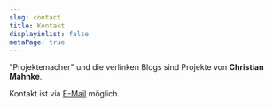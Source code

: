 ```yaml
---
slug: contact
title: Kontakt
displayinlist: false
metaPage: true
---
```

"Projektemacher" und die verlinken Blogs sind Projekte von **Christian Mahnke**.

Kontakt ist via [E-Mail](mailto:projektemacher@projektemacher.org) möglich.
